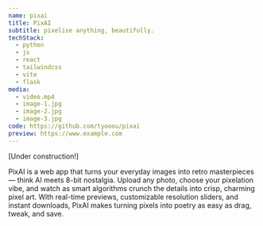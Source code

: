 ```yaml
---
name: pixai
title: PixAI
subtitle: pixelise anything, beautifully.
techStack:
  - python
  - js
  - react
  - tailwindcss
  - vite
  - flask
media:
  - video.mp4
  - image-1.jpg
  - image-2.jpg
  - image-3.jpg
code: https://github.com/tyooou/pixai
preview: https://www.example.com
---
```


[Under construction!]

PixAI is a web app that turns your everyday images into retro masterpieces — think AI meets 8-bit nostalgia. Upload any photo, choose your pixelation vibe, and watch as smart algorithms crunch the details into crisp, charming pixel art. With real-time previews, customizable resolution sliders, and instant downloads, PixAI makes turning pixels into poetry as easy as drag, tweak, and save.
